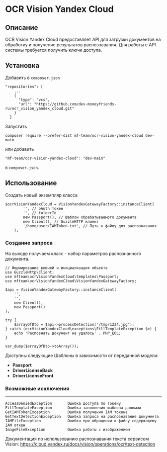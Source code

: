 # OCR Vision Yandex Cloud

## Описание

OCR Vision Yandex Cloud предоставляет API для загрузки документов на обработку и получение результатов распознавания.
Для работы с API системы требуется получить ключи доступа.

## Установка

Добавить в `composer.json`

```
"repositories": [
    ...
    {
      "type": "vcs",
      "url": "https://github.com/dev-moneyfriends-ru/ocr_vision_yandex_cloud.git"
    }
  ]
```

Запустить

```
composer require --prefer-dist mf-team/ocr-vision-yandex-cloud dev-main
```

или добавить

```
"mf-team/ocr-vision-yandex-cloud": "dev-main"
```

в `composer.json`.

## Использование

Создать новый экземпляр класса

```injectablephp
$ocrVisionYandexCloud = VisionYandexGatewayFactory::instanceClient(
        '', // oAuth токен
        '', // folderId
        new Passport(), // Шаблон обрабатываемого документа
        new Client(), // GuzzleHTTP клиент
        '/home/user/IAMToken.txt', // Путь к файлу для распознавания
    );
```

### Создание запроса

На выходе получаем класс - набор параметров распознанного документа.

```injectablephp
// Формирование ключей и инициализация объекта
use GuzzleHttp\Client;
use mfteam\ocrVisionYandexCloud\templates\Passport;
use mfteam\ocrVisionYandexCloud\VisionYandexGatewayFactory;

$api = VisionYandexGatewayFactory::instanceClient(
    '',
    '',
    new Client(),
    new Passport()
);

try {
    $arrayOfDto = $api->processDetection('/tmp/1234.jpg');
} catch (ocrVisionYandexCloud\exceptions\FillTemplateException $e) {
    echo 'Распознать документ не удалось' . PHP_EOL;
}

var_dump($arrayOfDto->toArray());
```

Доступны следующие Шаблоны в зависимости от переданной модели:
- **Passport**
- **DriverLicenseBack**
- **DriverLicenseFront**

### Возможные исключения

-------------
```
AccessDeniedException       Ошибка доступа по токену
FillTemplateException       Ошибка заполнения шаблона данными
GetIAMTokenException        Ошибка получения IAM токена
GetTextDetectionException   Ошибка запроса на распознавание документа
IAMFileException            Ошибка при обращении к файлу содержащему IAM откен
ImageFileException          Ошибка работы с изображением
```

Документация по использованию распознавания текста сервисом Vision: 
https://cloud.yandex.ru/docs/vision/operations/ocr/text-detection